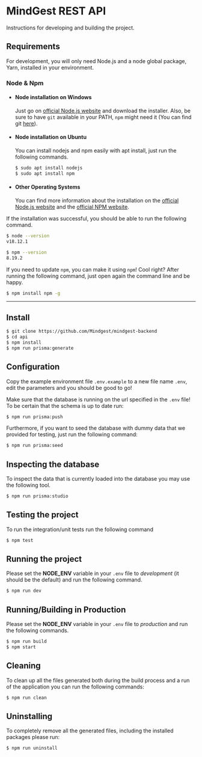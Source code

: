 # MindGest REST API

Instructions for developing and building the project.

## Requirements

For development, you will only need Node.js and a node global package, Yarn, installed in your environment.

### Node & Npm
  
* #### Node installation on Windows
  
  Just go on [official Node.js website](https://nodejs.org/) and download the
  installer.  Also, be sure to have `git` available in your PATH, `npm` might
  need it (You can find git [here](https://git-scm.com/)).
  
* #### Node installation on Ubuntu

  You can install nodejs and npm easily with apt install, just run the following commands.

  ```sh
  $ sudo apt install nodejs
  $ sudo apt install npm
  ```

- #### Other Operating Systems
  You can find more information about the installation on the [official Node.js website](https://nodejs.org/) and the [official NPM website](https://npmjs.org/).

If the installation was successful, you should be able to run the following command.

  ```sh
  $ node --version
  v18.12.1
  ```
  ```sh
  $ npm --version
  8.19.2
  ```

If you need to update `npm`, you can make it using `npm`! Cool right? After running the following command, just open again the command line and be happy.

```sh
$ npm install npm -g
```

---

## Install

  ```sh
  $ git clone https://github.com/Mindgest/mindgest-backend
  $ cd api 
  $ npm install
  $ npm run prisma:generate
  ```

## Configuration

Copy the example environment file `.env.example` to a new file name `.env`, edit the parameters and you should be good to go!

Make sure that the database is running on the url
specified in the `.env` file! To be certain that the
schema is up to date run:

```sh
$ npm run prisma:push
```

Furthermore, if you want to seed the database with dummy data that we
provided for testing, just run the following command:

```sh
$ npm run prisma:seed
```

## Inspecting the database
To inspect the data that is currently loaded into the database you may use the following tool.

```sh
$ npm run prisma:studio
```

## Testing the project
To run the integration/unit tests run the following command
```sh
$ npm test
```

## Running the project
Please set the **NODE_ENV** variable in your `.env` file
to *development* (it should be the default) and run the
following command.
```sh
$ npm run dev
```

## Running/Building in Production
Please set the **NODE_ENV** variable in your `.env` file
to *production* and run the following commands.

```sh
$ npm run build
$ npm start
```

## Cleaning
To clean up all the files generated both during the build
process and a run of the application you can run
the following commands:
```sh
$ npm run clean
```
## Uninstalling
To completely remove all the generated files, including
the installed packages please run:
```sh
$ npm run uninstall
```
